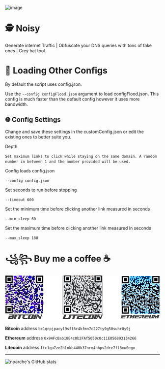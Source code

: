 ![image](https://github.com/user-attachments/assets/a61ce7d4-fe64-4700-bbde-5a817e69232a)


# 🕵️ Noisy 

 Generate internet Traffic | Obfuscate your DNS queries with tons of fake ones | Grey hat tool. 


# 🛜 Loading Other Configs 

By default the script uses config.json.

Use the `--config configFlood.json` argument to load configFlood.json. This config is much faster than the default config however it uses more bandwidth. 


## 🌐 Config Settings 

Change and save these settings in the customConfig.json or edit the existing ones to better suite you.

 Depth
 
 `Set maximum links to click while staying on the same domain. A random number in between 1 and the number provided will be used.`

 Config loads config.json

`--config config.json`

 Set seconds to run before stopping

`--timeout 600`

 Set the minimum time before clicking another link measured in seconds

`--min_sleep 60`

 Set the maximum time before clicking another link measured in seconds

`--max_sleep 180`


# ꧁꧂  Buy me a coffee ☕

![qrCode](https://raw.githubusercontent.com/noarche/cd-ripper/main/unrelated-ignore/CryptoQRcodes.png)

**Bitcoin** address `bc1qnpjpacyl9sff6r4kfmn7c227ty9g50suhr0y9j`


**Ethereum** address `0x94FcBab18E4c0b2FAf5050c0c11E056893134266`


**Litecoin** address `ltc1qu7ze2hlnkh440k37nrm4nhpv2dre7fl8xu0egx`



-------------------------------------------------------------------

![noarche's GitHub stats](https://github-readme-stats.vercel.app/api?username=noarche&show_icons=true&theme=transparent)

